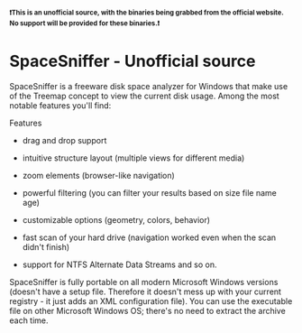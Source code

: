 <b><sub>:exclamation:This is an unofficial source, with the binaries being grabbed from the official website. No support will be provided for these binaries.:exclamation:</sub></b>

# SpaceSniffer - Unofficial source

SpaceSniffer is a freeware disk space analyzer for Windows that make use of the Treemap concept to view the current disk usage. Among the most notable features you'll find:

Features

- drag and drop support

- intuitive structure layout (multiple views for different media)

- zoom elements (browser-like navigation)

- powerful filtering (you can filter your results based on size file name age)

- customizable options (geometry, colors, behavior)

- fast scan of your hard drive (navigation worked even when the scan didn't finish)

- support for NTFS Alternate Data Streams and so on.

SpaceSniffer is fully portable on all modern Microsoft Windows versions (doesn't have a setup file. Therefore it doesn't mess up with your current registry - it just adds an XML configuration file). You can use the executable file on other Microsoft Windows OS; there's no need to extract the archive each time.
